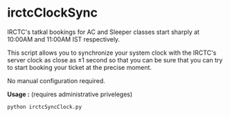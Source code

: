 # irctcClockSync

IRCTC's tatkal bookings for AC and Sleeper classes start sharply at 10:00AM and 11:00AM IST respectively.

This script allows you to synchronize your system clock with the IRCTC's server clock as close as ±1 second so that you can be sure that you can try to start booking your ticket at the precise moment.

No manual configuration required.

**Usage :** (requires administrative priveleges)

    python irctcSyncClock.py
